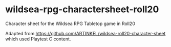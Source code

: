 # wildsea-rpg-charactersheet-roll20
Character sheet for the Wildsea RPG Tabletop game in Roll20

Adapted from https://github.com/ARTINKEL/wildsea-roll20-character-sheet which used Playtest C content.
